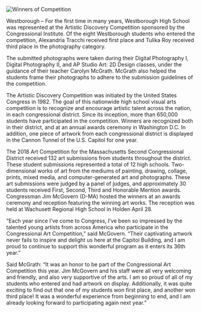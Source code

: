 ![Winners of Competition](/assets/images/art.jpg)

Westborough – For the first time in many years, Westborough High School was represented at the Artistic Discovery Competition sponsored by the Congressional Institute. Of the eight Westborough students who entered the competition, Alexandria Tracchi received first place and Tulika Roy received third place in the photography category.

The submitted photographs were taken during their Digital Photography I, Digital Photography II, and AP Studio Art: 2D Design classes, under the guidance of their teacher Carolyn McGrath. McGrath also helped the students frame their photographs to adhere to the submission guidelines of the competition.

The Artistic Discovery Competition was initiated by the United States Congress in 1982. The goal of this nationwide high school visual arts competition is to recognize and encourage artistic talent across the nation, in each congressional district. Since its inception, more than 650,000 students have participated in the competition. Winners are recognized both in their district, and at an annual awards ceremony in Washington D.C. In addition, one piece of artwork from each congressional district is displayed in the Cannon Tunnel of the U.S. Capitol for one year.

The 2018 Art Competition for the Massachusetts Second Congressional District received 132 art submissions from students throughout the district. These student submissions represented a total of 12 high schools. Two-dimensional works of art from the mediums of painting, drawing, collage, prints, mixed media, and computer-generated art and photographs. These art submissions were judged by a panel of judges, and approximately 30 students received First, Second, Third and Honorable Mention awards. Congressman Jim McGovern (D-MA) hosted the winners at an awards ceremony and reception featuring the winning art works. The reception was held at Wachusett Regional High School in Holden April 28.

“Each year since I’ve come to Congress, I’ve been so impressed by the talented young artists from across America who participate in the Congressional Art Competition,” said McGovern. “Their captivating artwork never fails to inspire and delight us here at the Capitol Building, and I am proud to continue to support this wonderful program as it enters its 36th year.”

Said McGrath: “It was an honor to be part of the Congressional Art Competition this year. Jim McGovern and his staff were all very welcoming and friendly, and also very supportive of the arts. I am so proud of all of my students who entered and had artwork on display. Additionally, it was quite exciting to find out that one of my students won first place, and another won third place! It was a wonderful experience from beginning to end, and I am already looking forward to participating again next year.”

